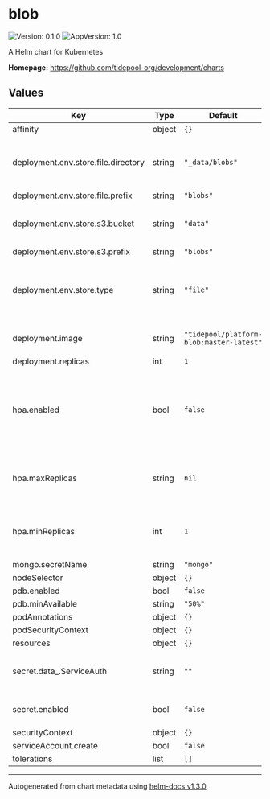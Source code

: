 # blob

![Version: 0.1.0](https://img.shields.io/badge/Version-0.1.0-informational?style=flat-square) ![AppVersion: 1.0](https://img.shields.io/badge/AppVersion-1.0-informational?style=flat-square)

A Helm chart for Kubernetes

**Homepage:** <https://github.com/tidepool-org/development/charts>

## Values

| Key | Type | Default | Description |
|-----|------|---------|-------------|
| affinity | object | `{}` |  |
| deployment.env.store.file.directory | string | `"_data/blobs"` | directory to use when storing blobs on file storage |
| deployment.env.store.file.prefix | string | `"blobs"` |  |
| deployment.env.store.s3.bucket | string | `"data"` | S3 bucket where blob data is written |
| deployment.env.store.s3.prefix | string | `"blobs"` |  |
| deployment.env.store.type | string | `"file"` | if `s3`, store blob data in Amazon S3. If `file` store blob data in local files. |
| deployment.image | string | `"tidepool/platform-blob:master-latest"` | default Docker image |
| deployment.replicas | int | `1` |  |
| hpa.enabled | bool | `false` | whether to create a horizontal pod autoscalers for all pods of given deployment |
| hpa.maxReplicas | string | `nil` | maximum number of replicas that HPA will maintain |
| hpa.minReplicas | int | `1` | minimum number of replicas that HPA will maintain |
| mongo.secretName | string | `"mongo"` |  |
| nodeSelector | object | `{}` |  |
| pdb.enabled | bool | `false` |  |
| pdb.minAvailable | string | `"50%"` |  |
| podAnnotations | object | `{}` |  |
| podSecurityContext | object | `{}` |  |
| resources | object | `{}` |  |
| secret.data_.ServiceAuth | string | `""` | plaintext service authorization secret |
| secret.enabled | bool | `false` | whether to create blob secret |
| securityContext | object | `{}` |  |
| serviceAccount.create | bool | `false` |  |
| tolerations | list | `[]` |  |

----------------------------------------------
Autogenerated from chart metadata using [helm-docs v1.3.0](https://github.com/norwoodj/helm-docs/releases/v1.3.0)
